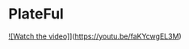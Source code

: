 # PlateFul

[![Watch the video]](https://github.com/Jackster001/Plateful/blob/master/components/assets/App_screen_shot.png)](https://youtu.be/faKYcwgEL3M)
